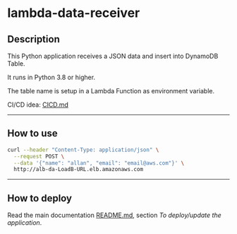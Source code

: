# lambda-data-receiver

## Description
This Python application receives a JSON data and insert into DynamoDB Table.

It runs in Python 3.8 or higher.

The table name is setup in a Lambda Function as environment variable.

CI/CD idea: [CICD.md](./CICD.md)

---

## How to use
```bash
curl --header "Content-Type: application/json" \
  --request POST \
  --data '{"name": "allan", "email": "email@aws.com"}' \
  http://alb-da-LoadB-URL.elb.amazonaws.com
```
---
## How to deploy
Read the main documentation [README.md](../README.md), section *To deploy/update the application*.
